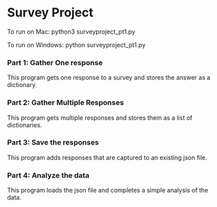 # Survey Project

To run on Mac: python3 surveyproject_pt1.py

To run on Windows: python surveyproject_pt1.py

### Part 1: Gather One response
This program gets one response to a survey and stores the answer as a dictionary.

### Part 2: Gather Multiple Responses
This program gets multiple responses and stores them as a list of dictionaries.

### Part 3: Save the responses
This program adds responses that are captured to an existing json file.

### Part 4: Analyze the data
This program loads the json file and completes a simple analysis of the data.
